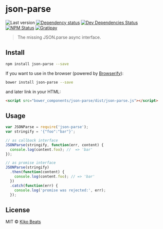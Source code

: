 # json-parse

![Last version](https://img.shields.io/github/tag/Kikobeats/json-parse.svg?style=flat-square)
[![Dependency status](http://img.shields.io/david/Kikobeats/json-parse.svg?style=flat-square)](https://david-dm.org/Kikobeats/json-parse)
[![Dev Dependencies Status](http://img.shields.io/david/dev/Kikobeats/json-parse.svg?style=flat-square)](https://david-dm.org/Kikobeats/json-parse#info=devDependencies)
[![NPM Status](http://img.shields.io/npm/dm/json-parse.svg?style=flat-square)](https://www.npmjs.org/package/json-parse)
[![Gratipay](https://img.shields.io/gratipay/Kikobeats.svg?style=flat-square)](https://gratipay.com/~Kikobeats/)

> The missing JSON.parse async interface.

## Install

```bash
npm install json-parse --save
```

If you want to use in the browser (powered by [Browserify](http://browserify.org/)):

```bash
bower install json-parse --save
```

and later link in your HTML:

```html
<script src="bower_components/json-parse/dist/json-parse.js"></script>
```

## Usage

```js
var JSONParse = require('json-parse');
var stringify = '{"foo":"bar"}';

// as callback interface
JSONParse(stringify, function(err, content) {
  console.log(content.foo); //  => 'bar'
});

// as promise interface
JSONParse(stringify)
  .then(function(content) {
    console.log(content.foo); // => 'bar'
  })
  .catch(function(err) {
    console.log('promise was rejected:', err);
  });
```

## License

MIT © [Kiko Beats](http://www.kikobeats.com)
